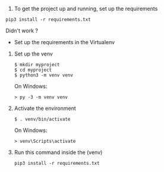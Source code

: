 1. To get the project up and running, set up the requirements 

```
pip3 install -r requirements.txt
```

Didn't work ? 
- Set up the requirements in the Virtualenv 

 1. Set up the venv 
    ```
    $ mkdir myproject
    $ cd myproject
    $ python3 -m venv venv
    ```
    On Windows:
    ```
    > py -3 -m venv venv
    ```
2. Activate the environment
    ```
    $ . venv/bin/activate
    ```

    On Windows:
    ```
    > venv\Scripts\activate
    ```
3. Run this command inside the (venv)

    ```
    pip3 install -r requirements.txt
    ```



